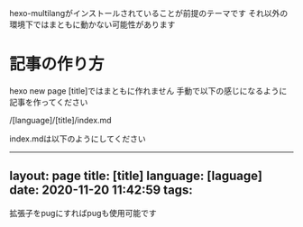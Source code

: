 hexo-multilangがインストールされていることが前提のテーマです
それ以外の環境下ではまともに動かない可能性があります

# 記事の作り方
hexo new page [title]ではまともに作れません
手動で以下の感じになるように記事を作ってください

/[language]/[title]/index.md

index.mdは以下のようにしてください

---
layout: page
title: [title]
language: [laguage]
date: 2020-11-20 11:42:59
tags:
---

拡張子をpugにすればpugも使用可能です